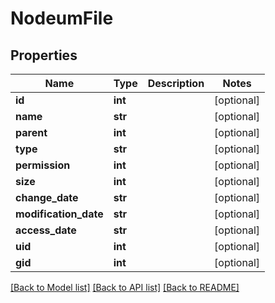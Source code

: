 # NodeumFile

## Properties
Name | Type | Description | Notes
------------ | ------------- | ------------- | -------------
**id** | **int** |  | [optional] 
**name** | **str** |  | [optional] 
**parent** | **int** |  | [optional] 
**type** | **str** |  | [optional] 
**permission** | **int** |  | [optional] 
**size** | **int** |  | [optional] 
**change_date** | **str** |  | [optional] 
**modification_date** | **str** |  | [optional] 
**access_date** | **str** |  | [optional] 
**uid** | **int** |  | [optional] 
**gid** | **int** |  | [optional] 

[[Back to Model list]](../README.md#documentation-for-models) [[Back to API list]](../README.md#documentation-for-api-endpoints) [[Back to README]](../README.md)


